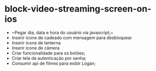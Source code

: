 # block-video-streaming-screen-on-ios

- ~Pegar dia, data e hora do usuário via javascript;~
- Inserir ícone de cadeado com mensagem para desbloquear
- Inserir ícone de lanterna
- Inserir ícone de câmera
- Criar funcionalidade para os botões;
- Criar tela de autenticação por senha;
- Consumir api de filmes para exibir Logan;

  
  
